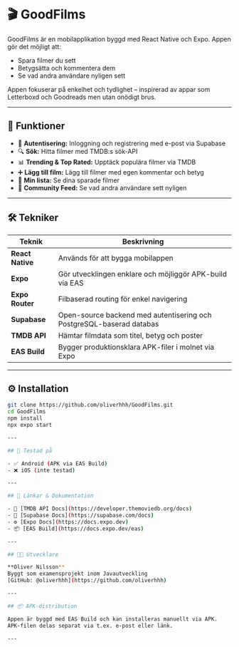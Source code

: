 # 🎬 GoodFilms

GoodFilms är en mobilapplikation byggd med React Native och Expo. Appen gör det möjligt att:

- Spara filmer du sett
- Betygsätta och kommentera dem
- Se vad andra användare nyligen sett

Appen fokuserar på enkelhet och tydlighet – inspirerad av appar som Letterboxd och Goodreads men utan onödigt brus.

---

## 🚀 Funktioner

- 🔐 **Autentisering:** Inloggning och registrering med e-post via Supabase
- 🔍 **Sök:** Hitta filmer med TMDB:s sök-API
- 📊 **Trending & Top Rated:** Upptäck populära filmer via TMDB
- ➕ **Lägg till film:** Lägg till filmer med egen kommentar och betyg
- 🎥 **Min lista:** Se dina sparade filmer
- 👥 **Community Feed:** Se vad andra användare sett nyligen

---

## 🛠 Tekniker

| Teknik             | Beskrivning                                                                 |
|--------------------|-----------------------------------------------------------------------------|
| **React Native**   | Används för att bygga mobilappen                                            |
| **Expo**           | Gör utvecklingen enklare och möjliggör APK-build via EAS                    |
| **Expo Router**    | Filbaserad routing för enkel navigering                                     |
| **Supabase**       | Open-source backend med autentisering och PostgreSQL-baserad databas        |
| **TMDB API**       | Hämtar filmdata som titel, betyg och poster                                 |
| **EAS Build**      | Bygger produktionsklara APK-filer i molnet via Expo                         |

---

## ⚙️ Installation

```bash
git clone https://github.com/oliverhhh/GoodFilms.git
cd GoodFilms
npm install
npx expo start

---

## 🧪 Testad på

- ✅ Android (APK via EAS Build)  
- ❌ iOS (inte testad)

---

## 🔗 Länkar & Dokumentation

- 📘 [TMDB API Docs](https://developer.themoviedb.org/docs)
- 🔐 [Supabase Docs](https://supabase.com/docs)
- ⚙️ [Expo Docs](https://docs.expo.dev)
- 📦 [EAS Build](https://docs.expo.dev/eas)

---

## 👨‍💻 Utvecklare

**Oliver Nilsson**  
Byggt som examensprojekt inom Javautveckling  
[GitHub: @oliverhhh](https://github.com/oliverhhh)

---

## 📦 APK-distribution

Appen är byggd med EAS Build och kan installeras manuellt via APK.  
APK-filen delas separat via t.ex. e-post eller länk.

---
